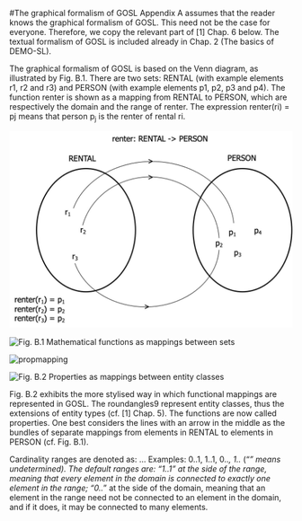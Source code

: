 #The graphical formalism of GOSL
Appendix A assumes that the reader knows the graphical formalism of GOSL. This need not be
the case for everyone. Therefore, we copy the relevant part of [1] Chap. 6 below. The textual
formalism of GOSL is included already in Chap. 2 (The basics of DEMO-SL).

The graphical formalism of GOSL is based on the Venn diagram, as illustrated by Fig. B.1. There
are two sets: RENTAL (with example elements r1, r2 and r3) and PERSON (with example elements
p1, p2, p3 and p4). The function renter is shown as a mapping from RENTAL to PERSON,
which are respectively the domain and the range of renter. The expression renter(ri) = pj means
that person p<sub>j</sub> is the renter of rental ri.

<img src="images/mathfuncmapping.jpg" alt="mathfuncmapping" width="600"/>

![Fig. B.1 Mathematical functions as mappings between sets]()

<img src="images/propmapping" alt="propmapping" width="500"/>

![Fig. B.2 Properties as mappings between entity classes]()

Fig. B.2 exhibits the more stylised way in which functional mappings are represented in
GOSL. The roundangles9 represent entity classes, thus the extensions of entity types (cf. [1]
Chap. 5). The functions are now called properties. One best considers the lines with an arrow in
the middle as the bundles of separate mappings from elements in RENTAL to elements in PERSON
(cf. Fig. B.1).

Cardinality ranges are denoted as: <min>..<max>. Examples: 0..1, 1..1,
0..*, 1..* (“*” means undetermined). The default ranges are:
“1..1” at the side of the range, meaning that every element in the domain
is connected to exactly one element in the range;
“0..*” at the side of the domain, meaning that an element in the range
need not be connected to an element in the domain, and if it does, it may
be connected to many elements.
